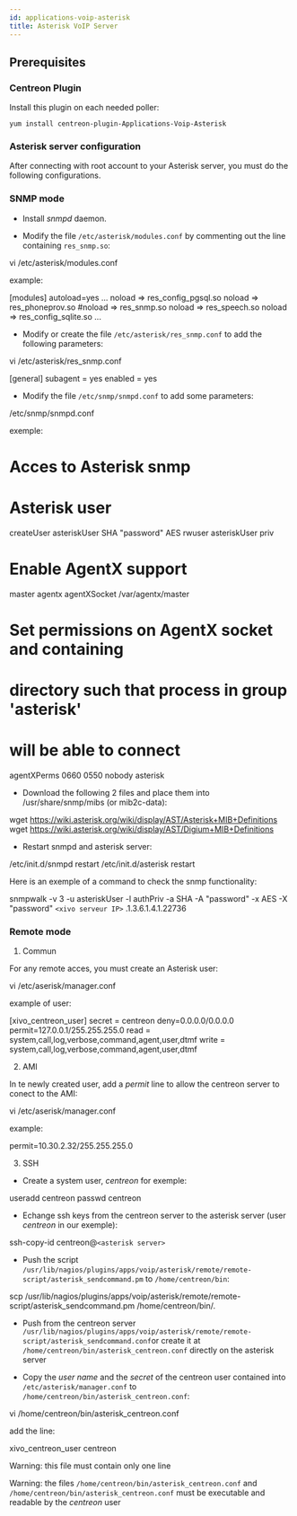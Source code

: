 ```yaml
---
id: applications-voip-asterisk
title: Asterisk VoIP Server
---
```


## Prerequisites

### Centreon Plugin

Install this plugin on each needed poller:

``` shell
yum install centreon-plugin-Applications-Voip-Asterisk
```

### Asterisk server configuration

After connecting with root account to your Asterisk server, you must do the
following configurations.

### SNMP mode

- Install *snmpd* daemon.

- Modify the file `/etc/asterisk/modules.conf` by commenting out the line
containing `res_snmp.so`:

vi /etc/asterisk/modules.conf

example:

[modules] autoload=yes
... noload => res_config_pgsql.so noload => res_phoneprov.so #noload => res_snmp.so noload => res_speech.so noload => res_config_sqlite.so ...

- Modify or create the file `/etc/asterisk/res_snmp.conf` to add the following
parameters:

vi /etc/asterisk/res\_snmp.conf

\[general\] subagent = yes enabled = yes

- Modify the file `/etc/snmp/snmpd.conf` to add some parameters:

/etc/snmp/snmpd.conf

exemple:

# Acces to Asterisk snmp
# Asterisk user
createUser asteriskUser SHA "password" AES
rwuser asteriskUser priv
# Enable AgentX support
master agentx
agentXSocket /var/agentx/master
# Set permissions on AgentX socket and containing
# directory such that process in group 'asterisk'
# will be able to connect
agentXPerms  0660 0550 nobody asterisk

- Download the following 2 files and place them into /usr/share/snmp/mibs (or
mib2c-data):

wget <https://wiki.asterisk.org/wiki/display/AST/Asterisk+MIB+Definitions>
wget <https://wiki.asterisk.org/wiki/display/AST/Digium+MIB+Definitions>

- Restart snmpd and asterisk server:

/etc/init.d/snmpd restart /etc/init.d/asterisk restart

Here is an exemple of a command to check the snmp functionality:

snmpwalk -v 3 -u asteriskUser -l authPriv -a SHA -A "password" -x AES -X "password" `<xivo serveur IP>` .1.3.6.1.4.1.22736

### Remote mode

1.  Commun

For any remote acces, you must create an Asterisk user:

vi /etc/aserisk/manager.conf

example of user:

[xivo_centreon_user]
secret = centreon
deny=0.0.0.0/0.0.0.0
permit=127.0.0.1/255.255.255.0
read = system,call,log,verbose,command,agent,user,dtmf
write = system,call,log,verbose,command,agent,user,dtmf

2.  AMI

In te newly created user, add a *permit* line to allow the centreon server to
conect to the AMI:

vi /etc/aserisk/manager.conf

example:

permit=10.30.2.32/255.255.255.0

3.  SSH

<!-- end list -->

- Create a system user, *centreon* for exemple:

useradd centreon passwd centreon

- Echange ssh keys from the centreon server to the asterisk server (user
*centreon* in our exemple):

ssh-copy-id centreon@`<asterisk server>`

- Push the script
`/usr/lib/nagios/plugins/apps/voip/asterisk/remote/remote-script/asterisk_sendcommand.pm`
to `/home/centreon/bin`:

scp
/usr/lib/nagios/plugins/apps/voip/asterisk/remote/remote-script/asterisk\_sendcommand.pm
/home/centreon/bin/.

- Push from the centreon server
`/usr/lib/nagios/plugins/apps/voip/asterisk/remote/remote-script/asterisk_sendcommand.conf`or
create it at `/home/centreon/bin/asterisk_centreon.conf` directly on the
asterisk server

- Copy the *user name* and the *secret* of the centreon user contained into
`/etc/asterisk/manager.conf` to `/home/centreon/bin/asterisk_centreon.conf`:

vi /home/centreon/bin/asterisk\_centreon.conf

add the line:

xivo_centreon_user centreon

Warning: this file must contain only one line

Warning: the files `/home/centreon/bin/asterisk_centreon.conf` and
`/home/centreon/bin/asterisk_centreon.conf` must be executable and readable by
the *centreon* user
